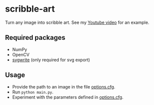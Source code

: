 # scribble-art
Turn any image into scribble art. See my [Youtube video](https://youtu.be/4m-JOFMHtW8) for an example.

## Required packages
* NumPy
* OpenCV
* [svgwrite](https://github.com/mozman/svgwrite) (only required for svg export)


## Usage
* Provide the path to an image in the file [options.cfg](https://github.com/MajorThird/scribble-art/blob/master/options.cfg).
* Run `python main.py`.
* Experiment with the parameters defined in [options.cfg](https://github.com/MajorThird/scribble-art/blob/master/options.cfg).
